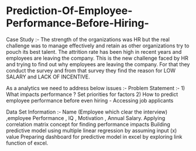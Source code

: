 # Prediction-Of-Employee-Performance-Before-Hiring-
Case Study :- The strength of the organizations was HR but the real challenge was to manage effectively and retain as other organizations try to pouch its best talent.
The attrition rate has been high in recent years and employees are leaving the company. This is the new challenge faced by HR and trying to find out why employees are leaving the company. For that they conduct the survey and from that survey they find the reason for LOW SALARY and LACK OF INCENTIVE. 

As a analytics we need to address below issues :- 
Problem Statement :- 
     1)  What impacts performance ? Set priorities for factors
     2)  How to predict employee performance before even hiring - Accessing job applicants

Data Set Information :- Name (Employee which clear the interview) ,employee  Performance , IQ , Motivation , Annual Salary.
Applying correlation matrix concept for finding performance impacts
Building predictive model using multiple linear regression by assuming input (x) value
Preparing dashboard for predictive model in excel by exploring link function of excel.

